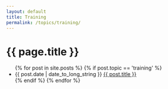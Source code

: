 ```yaml
---
layout: default
title: Training
permalink: /topics/training/
---
```


<h1>{{ page.title }}</h1>

<ul class="spaced_list">
  {% for post in site.posts %}
    {% if post.topic == 'training' %}
      <li>
        {{ post.date | date_to_long_string }} <a href="{{ post.url }}">{{ post.title }}</a>
      </li>
    {% endif %}
  {% endfor %}
</ul>